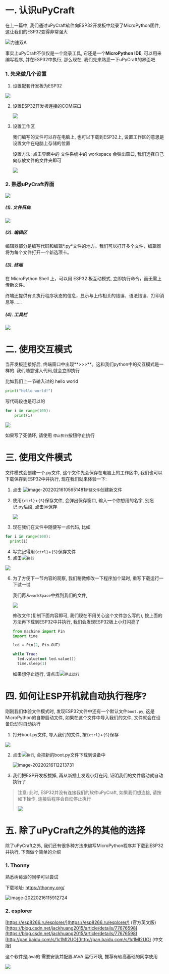 # 一. 认识uPyCraft

在上一篇中, 我们通过uPyCraft软件向ESP32开发板中烧录了MicroPython固件, 这让我们的ESP32变得非常强大

![力速双A](https://img.xbtx666.cn/blogs/lisushuangA.png)

事实上uPyCraft不仅仅是一个烧录工具, 它还是一个**MicroPython IDE**, 可以用来编写程序, 并在ESP32中执行, 那么现在, 我们先来熟悉一下uPyCraft的界面吧



### 1. 先来做几个设置

1. 设置配套开发板为ESP32

![](https://img.xbtx666.cn/blogs/image-20220216084327830.png)

2. 设置ESP32开发板连接的COM端口

   ![](https://img.xbtx666.cn/blogs/image-20220215163759082.png)

3. 设置工作区

   我们编写的文件可以存在电脑上, 也可以下载到ESP32上, 设置工作区的意思是设置文件在电脑上存储的位置

   设置方法: 点击界面中的 文件系统中的 workspace 会弹出窗口, 我们选择自己向存放文件的文件夹即可

   ![](https://img.xbtx666.cn/blogs/image-20220216100713077.png)

### 2. 熟悉uPyCraft界面

![](https://img.xbtx666.cn/blogs/image-20220215163013330.png)

##### (1). 文件系统

![](https://img.xbtx666.cn/blogs/image-20220216100348551.png)

##### (2). 编辑区

编辑器部分是编写代码和编辑*.py*文件的地方。我们可以打开多个文件，编辑器将为每个文件打开一个新选项卡。

##### (3). 终端

在 MicroPython Shell 上，可以用 ESP32 板互动模式, 立即执行命令，而无需上传新文件。

终端还提供有关执行程序状态的信息，显示与上传相关的错误、语法错误、打印消息等……

##### (4). 工具栏

![](https://img.xbtx666.cn/blogs/image-20220216103945458.png)

# 二. 使用交互模式

当开发板连接好后, 终端窗口中出现**>>>**。这和我们python中的交互模式是一样的. 我们随意键入代码,就会立即执行

比如我们上一节输入过的 hello world

```python
print("hello world!")
```

写代码段也是可以的

```python
for i in range(100):
	print(i)
```

![](https://img.xbtx666.cn/blogs/image-20220216104650704.png)

如果写了死循环, 请使用 `停止执行`按钮停止执行

# 三. 使用文件模式

文件模式会创建一个.py文件, 这个文件先会保存在电脑上的工作区中, 我们也可以下载保存到ESP32中并执行, 现在我们就来体验一下:

1. 点击 ![image-20220216105651481](https://img.xbtx666.cn/blogs/image-20220216105651481.png)`新建文件`创建新文件

2. 使用`{ctrl}`+`{S}`保存文件, 会弹出保存窗口, 输入一个你想用的名字, 别忘记.py后缀, 点击`OK`保存

   ![](https://img.xbtx666.cn/blogs/image-20220216105931814.png)

3. 现在我们在文件中随便写一点代码, 比如

```python
for i in range(100):
  print(i)
```

4. 写完记得用`{ctrl}`+`{S}`保存文件
5. 点击![](https://img.xbtx666.cn/blogs/image-20220216110551958.png)`执行`

![](https://img.xbtx666.cn/blogs/image-20220216110532286.png)

6. 为了方便下一节内容的观察, 我们稍微修改一下程序加个延时, 重写下载运行一下试一试

   我们再从`workSpace`中找到我们的文件, 

   ![](https://img.xbtx666.cn/blogs/image-20220216115228048.png)

   修改文件(复制下面内容即可, 我们现在不用关心这个文件怎么写的), 按上面的方法再下载到ESP32中并执行, 我们会发现ESP32板上小灯闪亮了

   ```python
   from machine import Pin
   import time
   
   led = Pin(2, Pin.OUT)
   
   while True:
     led.value(not led.value())
     time.sleep(1)
   ```

   如果想停止运行, 请点击![](https://img.xbtx666.cn/blogs/image-20220216113354711.png)`停止运行`

# 四. 如何让ESP开机就自动执行程序?

刚刚我们体验文件模式时, 发现ESP32文件中还有一个默认文件`boot.py`, 这是MicroPython的自带启动文件, 如果在这个文件中导入我们的文件, 文件就会在设备启动时自动执行

1.  打开boot.py文件, 导入我们的文件, 按`{ctrl}`+`{S}`保存

![](https://img.xbtx666.cn/blogs/image-20220216111839210.png)

2. 点击![](https://img.xbtx666.cn/blogs/image-20220216110551958.png)`执行`, 会把新的boot.py文件下载到设备中

   ![image-20220216112213731](https://img.xbtx666.cn/blogs/image-20220216112213731.png)

3. 我们把ESP开发板拔掉, 再从新插上发现小灯在闪, 证明我们的文件启动就自动执行了

> 注意: 此时, ESP32并没有连接我们的软件uPyCraft, 如果我们想连接, 请按如下操作, 连接后程序会自动停止执行
>
> ![](https://img.xbtx666.cn/blogs/image-20220215163759082.png)

# 五. 除了uPyCraft之外的其他的选择

除了uPyCraft之外, 我们还有很多种方法来编写MicroPython程序并下载到ESP32并执行, 下面做个简单的介绍

### 1. Thonny

熟悉树莓派的同学可以尝试

下载地址: https://thonny.org/

![image-20220216115912724](https://img.xbtx666.cn/blogs/image-20220216115912724.png)

### 2. esplorer

[https://esp8266.ru/esplorer/](https://esp8266.ru/esplorer/) (官方英文版)
[https://blog.csdn.net/jackhuang2015/article/details/77676598](https://blog.csdn.net/jackhuang2015/article/details/77676598)
[http://pan.baidu.com/s/1c1MI2UO](http://pan.baidu.com/s/1c1MI2UO) (中文版)

这个软件是java的 需要安装并配置JAVA 运行环境, 推荐有较高基础的同学使用

![](https://img.xbtx666.cn/blogs/16670204-4a4f7d0a56c611e6.png)
